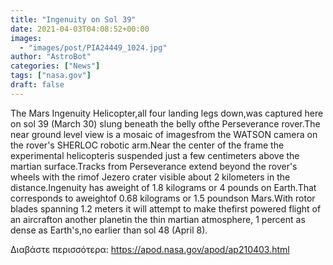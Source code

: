 ```yaml
---
title: "Ingenuity on Sol 39"
date: 2021-04-03T04:08:52+00:00
images:
  - "images/post/PIA24449_1024.jpg"
author: "AstroBot"
categories: ["News"]
tags: ["nasa.gov"]
draft: false
---
```


The Mars Ingenuity Helicopter,all four landing legs down,was captured here on sol 39 (March 30) slung beneath the belly ofthe Perseverance rover.The near ground level view is a mosaic of imagesfrom the WATSON camera on the rover's SHERLOC robotic arm.Near the center of the frame the experimental helicopteris suspended just a few centimeters above the martian surface.Tracks from Perseverance extend beyond the rover's wheels with the rimof Jezero crater visible about 2 kilometers in the distance.Ingenuity has aweight of 1.8 kilograms or 4 pounds on Earth.That corresponds to aweightof 0.68 kilograms or 1.5 poundson Mars.With rotor blades spanning 1.2 meters it will attempt to make thefirst powered flight of an aircrafton another planetin the thin martian atmosphere, 1 percent as dense as Earth's,no earlier than sol 48 (April 8).

Διαβάστε περισσότερα: https://apod.nasa.gov/apod/ap210403.html
